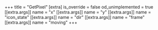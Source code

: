 +++
title = "GetPixel"
[extra]
is_override = false
od_unimplemented = true
[[extra.args]]
name = "x"
[[extra.args]]
name = "y"
[[extra.args]]
name = "icon_state"
[[extra.args]]
name = "dir"
[[extra.args]]
name = "frame"
[[extra.args]]
name = "moving"
+++
